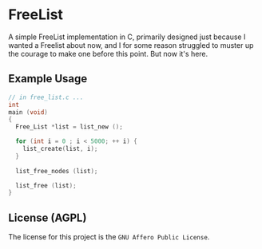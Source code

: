 # FreeList

A simple FreeList implementation in C, primarily designed just because I wanted a Freelist about now, and I
for some reason struggled to muster up the courage to make one before this point. But now it's here.

## Example Usage

```c
// in free_list.c ...
int
main (void)
{
  Free_List *list = list_new ();

  for (int i = 0 ; i < 5000; ++ i) {
    list_create(list, i);
  }
    
  list_free_nodes (list);

  list_free (list);
}

```

## License (AGPL)

The license for this project is the `GNU Affero Public License`.

